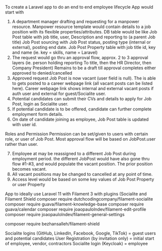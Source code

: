 To create a Laravel app to do an end to end employee lifecycle
App would start with
1.  A department manager drafting and requesting for a manpower resource.
	Manpower resource template would contain details to a job position with its flexible properties/attributes.
	DB table would be like 
		Job Post table with job title, user, Description and reporting to (a parent Job title)
		Job Post sourcing with Job Post status, posting type (internal or external), posting end date.
		Job Post Property table with job title id, key and name (ie. key = skills, name = Laravel)
2. The request would go thru an approval flow, approx. 2 to 3 approval layers (ie. person holding reporting To title, then the HR Director, then Company President)
	Remains to be a draft till approval completes either approved to denied/cancelled
3. Approved request Job Post is now vacant (user field is null). The is able to gets posted to a career webpage link (all vacant posts can be listed here). 
	Career webpage link shows internal and external vacant posts if auth user and external for guest/Socialite user.
4. Potential candidates can submit their CVs and details to apply for Job Post, login as Socialite user.
5. If potential candidate is to be offered, candidate can further complete employment form details.
6. On date of candidate joining as employee, Job Post table is updated with user id.

Roles and Permission
Permission can be set/given to users with certain role, or user of Job Post.
Most approval flow will be based on JobPost.user rather than user.

7. Employee at may be reassigned to a different Job Post during employment period. the different JobPost would have also gone thru flow #1-#3, and would populate the vacant position. The prior position becomes vacant.
8. All vacant positions may be changed to cancelled at any point of time.
9. Access level would be based on some key values of Job Post Property or user Property

App to ideally use Laravel 11 with Filament 3 with plugins (Socialite and Filament Shield
composer require dutchcodingcompany/filament-socialite
composer require guava/filament-knowledge-base
composer require guava/calendar
composer require joaopaulolndev/filament-edit-profile
composer require joaopaulolndev/filament-general-settings

composer require bezhansalleh/filament-shield

Socialite logins (GitHub, LinkedIn, Facebook, Google, TikTok) = guest users and potential candidates
User Registration (by invitation only) = initial start of employee, vendor, contractors
Socialite login (Keycloak) = employee
